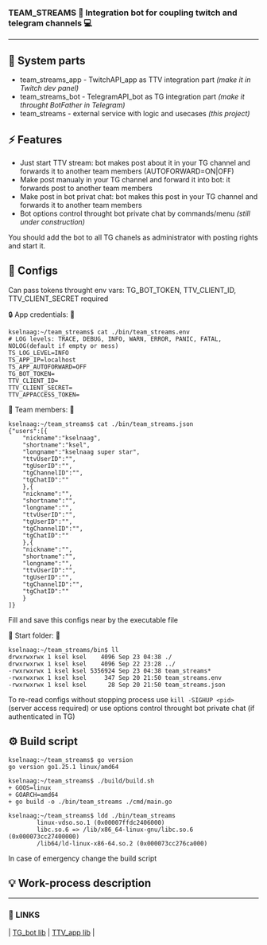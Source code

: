 ### **TEAM_STREAMS**  📱  Integration bot for coupling twitch and telegram channels 💻
----

## 🍱 System parts
- team_streams_app - TwitchAPI_app as TTV integration part *(make it in Twitch dev panel)*
- team_streams_bot - TelegramAPI_bot as TG integration part *(make it throught BotFather in Telegram)*
- team_streams - external service with logic and usecases *(this project)*

## ⚡ Features
- Just start TTV stream: bot makes post about it in your TG channel and forwards it to another team members (AUTOFORWARD=ON|OFF)
- Make post manualy in your TG channel and forward it into bot: it forwards post to another team members
- Make post in bot privat chat: bot makes this post in your TG channel and forwards it to another team members
- Bot options control throught bot private chat by commands/menu *(still under construction)*

You should add the bot to all TG chanels as administrator with posting rights and start it.

## 📜 Configs

Can pass tokens throught env vars: TG_BOT_TOKEN, TTV_CLIENT_ID, TTV_CLIENT_SECRET required

🔒 App credentials: 🔑
```
kselnaag:~/team_streams$ cat ./bin/team_streams.env
# LOG levels: TRACE, DEBUG, INFO, WARN, ERROR, PANIC, FATAL, NOLOG(default if empty or mess)
TS_LOG_LEVEL=INFO
TS_APP_IP=localhost
TS_APP_AUTOFORWARD=OFF
TG_BOT_TOKEN=
TTV_CLIENT_ID=
TTV_CLIENT_SECRET=
TTV_APPACCESS_TOKEN=

```

👥 Team members: 👥
```
kselnaag:~/team_streams$ cat ./bin/team_streams.json
{"users":[{
    "nickname":"kselnaag",
    "shortname":"ksel",
    "longname":"kselnaag super star",
    "ttvUserID":"",
    "tgUserID":"",
    "tgChannelID":"",
    "tgChatID":""
    },{
    "nickname":"",
    "shortname":"",
    "longname":"",
    "ttvUserID":"",
    "tgUserID":"",
    "tgChannelID":"",
    "tgChatID":""
    },{
    "nickname":"",
    "shortname":"",
    "longname":"",
    "ttvUserID":"",
    "tgUserID":"",
    "tgChannelID":"",
    "tgChatID":""
    }
]}

```

Fill and save this configs near by the executable file

📂 Start folder: 🏁
```
kselnaag:~/team_streams/bin$ ll
drwxrwxrwx 1 ksel ksel    4096 Sep 23 04:38 ./
drwxrwxrwx 1 ksel ksel    4096 Sep 22 23:28 ../
-rwxrwxrwx 1 ksel ksel 5356924 Sep 23 04:38 team_streams*
-rwxrwxrwx 1 ksel ksel     347 Sep 20 21:50 team_streams.env
-rwxrwxrwx 1 ksel ksel      28 Sep 20 21:50 team_streams.json
```

To re-read configs without stopping process use `kill -SIGHUP <pid>` (server access required) or use options control throught bot private chat (if authenticated in TG)

## ⚙️ Build script

```
kselnaag:~/team_streams$ go version
go version go1.25.1 linux/amd64

kselnaag:~/team_streams$ ./build/build.sh
+ GOOS=linux
+ GOARCH=amd64
+ go build -o ./bin/team_streams ./cmd/main.go

kselnaag:~/team_streams$ ldd ./bin/team_streams
        linux-vdso.so.1 (0x00007ffdc2406000)
        libc.so.6 => /lib/x86_64-linux-gnu/libc.so.6 (0x000073cc27400000)
        /lib64/ld-linux-x86-64.so.2 (0x000073cc276ca000)
```
In case of emergency change the build script

## 💡 Work-process description


----
### **🔗 LINKS**
| [TG_bot lib](github.com/go-telegram/bot "github.com/go-telegram/bot")
| [TTV_app lib](github.com/nicklaw5/helix "github.com/nicklaw5/helix")
|
